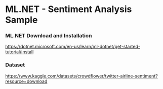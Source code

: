 # ML.NET - Sentiment Analysis Sample

### ML.NET Download and Installation
https://dotnet.microsoft.com/en-us/learn/ml-dotnet/get-started-tutorial/install

### Dataset
https://www.kaggle.com/datasets/crowdflower/twitter-airline-sentiment?resource=download



